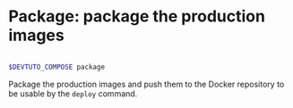 # Package: package the production images

```{program-output} ../bin/compose/compose.py package --help

```

```bash
$DEVTUTO_COMPOSE package
```
Package the production images and push them to the Docker repository to be usable by the `deploy` command.
